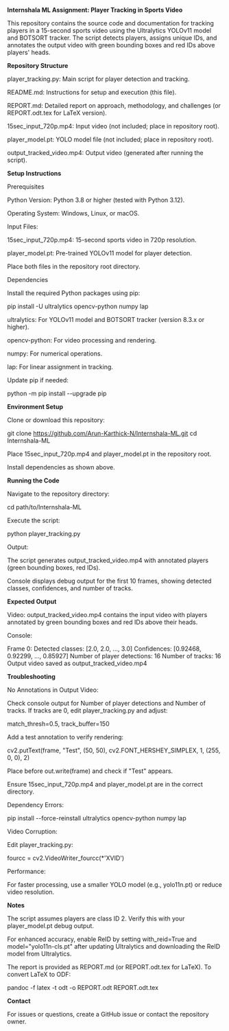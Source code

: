 **Internshala ML Assignment: Player Tracking in Sports Video**

This repository contains the source code and documentation for tracking players in a 15-second sports video using the Ultralytics YOLOv11 model and BOTSORT tracker. The script detects players, assigns unique IDs, and annotates the output video with green bounding boxes and red IDs above players' heads.

**Repository Structure**





player_tracking.py: Main script for player detection and tracking.



README.md: Instructions for setup and execution (this file).



REPORT.md: Detailed report on approach, methodology, and challenges (or REPORT.odt.tex for LaTeX version).



15sec_input_720p.mp4: Input video (not included; place in repository root).



player_model.pt: YOLO model file (not included; place in repository root).



output_tracked_video.mp4: Output video (generated after running the script).

**Setup Instructions**

Prerequisites





Python Version: Python 3.8 or higher (tested with Python 3.12).



Operating System: Windows, Linux, or macOS.



Input Files:





15sec_input_720p.mp4: 15-second sports video in 720p resolution.



player_model.pt: Pre-trained YOLOv11 model for player detection.



Place both files in the repository root directory.

Dependencies

Install the required Python packages using pip:

pip install -U ultralytics opencv-python numpy lap





ultralytics: For YOLOv11 model and BOTSORT tracker (version 8.3.x or higher).



opencv-python: For video processing and rendering.



numpy: For numerical operations.



lap: For linear assignment in tracking.

Update pip if needed:

python -m pip install --upgrade pip

**Environment Setup**




Clone or download this repository:

git clone https://github.com/Arun-Karthick-N/Internshala-ML.git
cd Internshala-ML



Place 15sec_input_720p.mp4 and player_model.pt in the repository root.



Install dependencies as shown above.

**Running the Code**





Navigate to the repository directory:

cd path/to/Internshala-ML



Execute the script:

python player_tracking.py



Output:





The script generates output_tracked_video.mp4 with annotated players (green bounding boxes, red IDs).



Console displays debug output for the first 10 frames, showing detected classes, confidences, and number of tracks.

**Expected Output**





Video: output_tracked_video.mp4 contains the input video with players annotated by green bounding boxes and red IDs above their heads.



Console:

Frame 0:
Detected classes: [2.0, 2.0, ..., 3.0]
Confidences: [0.92468, 0.92299, ..., 0.85927]
Number of player detections: 16
Number of tracks: 16
Output video saved as output_tracked_video.mp4

**Troubleshooting**




No Annotations in Output Video:





Check console output for Number of player detections and Number of tracks. If tracks are 0, edit player_tracking.py and adjust:

match_thresh=0.5, track_buffer=150



Add a test annotation to verify rendering:

cv2.putText(frame, "Test", (50, 50), cv2.FONT_HERSHEY_SIMPLEX, 1, (255, 0, 0), 2)

Place before out.write(frame) and check if "Test" appears.



Ensure 15sec_input_720p.mp4 and player_model.pt are in the correct directory.



Dependency Errors:

pip install --force-reinstall ultralytics opencv-python numpy lap



Video Corruption:





Edit player_tracking.py:

fourcc = cv2.VideoWriter_fourcc(*'XVID')



Performance:





For faster processing, use a smaller YOLO model (e.g., yolo11n.pt) or reduce video resolution.

**Notes**





The script assumes players are class ID 2. Verify this with your player_model.pt debug output.



For enhanced accuracy, enable ReID by setting with_reid=True and model="yolo11n-cls.pt" after updating Ultralytics and downloading the ReID model from Ultralytics.



The report is provided as REPORT.md (or REPORT.odt.tex for LaTeX). To convert LaTeX to ODF:

pandoc -f latex -t odt -o REPORT.odt REPORT.odt.tex

**Contact**

For issues or questions, create a GitHub issue or contact the repository owner.
